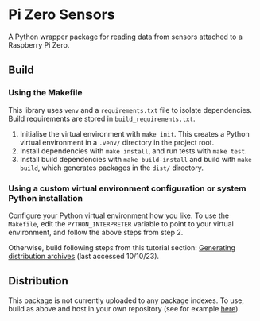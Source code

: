 # Pi Zero Sensors

A Python wrapper package for reading data from sensors attached to a Raspberry Pi Zero.

## Build

### Using the Makefile

This library uses `venv` and a `requirements.txt` file to isolate dependencies. Build requirements are stored in `build_requirements.txt`.

1. Initialise the virtual environment with `make init`. This creates a Python virtual environment in a `.venv/` directory in the project root.
2. Install dependencies with `make install`, and run tests with `make test`.
3. Install build dependencies with `make build-install` and build with `make build`, which generates packages in the `dist/` directory.

### Using a custom virtual environment configuration or system Python installation

Configure your Python virtual environment how you like. To use the `Makefile`, edit the `PYTHON_INTERPRETER` variable to point to your virtual environment, and follow the above steps from step 2.

Otherwise, build following steps from this tutorial section: [Generating distribution archives](https://packaging.python.org/en/latest/tutorials/packaging-projects/#generating-distribution-archives) (last accessed 10/10/23).

## Distribution

This package is not currently uploaded to any package indexes. To use, build as above and host in your own repository (see for example [here](https://packaging.python.org/en/latest/guides/hosting-your-own-index/)).

